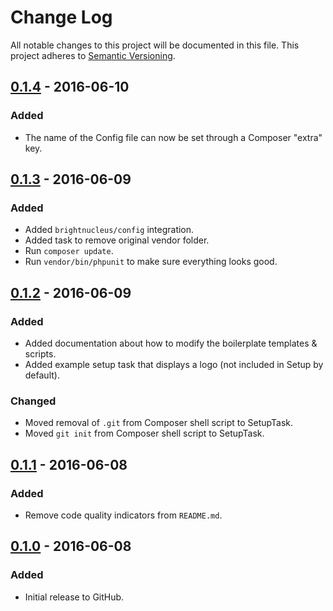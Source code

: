 # Change Log
All notable changes to this project will be documented in this file.
This project adheres to [Semantic Versioning](http://semver.org/).

## [0.1.4] - 2016-06-10
### Added
- The name of the Config file can now be set through a Composer "extra" key.

## [0.1.3] - 2016-06-09
### Added
- Added `brightnucleus/config` integration.
- Added task to remove original vendor folder.
- Run `composer update`.
- Run `vendor/bin/phpunit` to make sure everything looks good.

## [0.1.2] - 2016-06-09
### Added
- Added documentation about how to modify the boilerplate templates & scripts.
- Added example setup task that displays a logo (not included in Setup by default).

### Changed
- Moved removal of `.git` from Composer shell script to SetupTask.
- Moved `git init` from Composer shell script to SetupTask.

## [0.1.1] - 2016-06-08
### Added
- Remove code quality indicators from `README.md`.

## [0.1.0] - 2016-06-08
### Added
- Initial release to GitHub.

[0.1.4]: https://github.com/brightnucleus/boilerplate/compare/v0.1.3...v0.1.4
[0.1.3]: https://github.com/brightnucleus/boilerplate/compare/v0.1.2...v0.1.3
[0.1.2]: https://github.com/brightnucleus/boilerplate/compare/v0.1.1...v0.1.2
[0.1.1]: https://github.com/brightnucleus/boilerplate/compare/v0.1.0...v0.1.1
[0.1.0]: https://github.com/brightnucleus/boilerplate/compare/v0.0.0...v0.1.0
